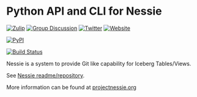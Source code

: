 Python API and CLI for Nessie
=============================

[![Zulip](https://img.shields.io/badge/Zulip-Chat-blue?color=3d4db3&logo=zulip&style=for-the-badge&logoColor=white)](https://project-nessie.zulipchat.com/)
[![Group Discussion](https://img.shields.io/badge/Discussion-Groups-blue.svg?color=3d4db3&logo=google&style=for-the-badge&logoColor=white)](https://groups.google.com/g/projectnessie)
[![Twitter](https://img.shields.io/badge/Twitter-Follow_Us-blue?color=3d4db3&logo=twitter&style=for-the-badge&logoColor=white)](https://twitter.com/projectnessie)
[![Website](https://img.shields.io/badge/https-projectnessie.org-blue?color=3d4db3&logo=firefox&style=for-the-badge&logoColor=white)](https://projectnessie.org/)

[![PyPI](https://img.shields.io/pypi/v/pynessie.svg?label=PyPI&logo=python&color=3f6ec6&style=for-the-badge&logoColor=white)](https://pypi.python.org/pypi/pynessie)

[![Build Status](https://img.shields.io/github/actions/workflow/status/projectnessie/pynessie/ci.yml?branch=main&label=Main%20CI&logo=Github&style=flat-square)](https://github.com/projectnessie/pynessie/actions/workflows/ci.yml?query=branch%3Amain)


Nessie is a system to provide Git like capability for Iceberg Tables/Views.

See [Nessie readme/repository](https://github.com/projectnessie/nessie).

More information can be found at [projectnessie.org](https://projectnessie.org)

